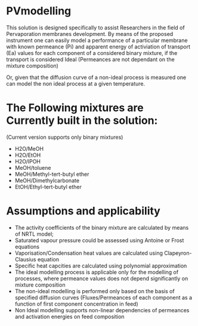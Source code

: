 # PVmodelling

This solution is designed specifically to assist Researchers in the field of Pervaporation membranes development.
By means of the proposed instrument one can easily model a performance of a particular membrane with known permeance (Pi) and apparent energy of activiation  of transport (Ea) values for each component of a considered binary mixture, if the transport is considered Ideal (Permeances are not dependant on the mixture composition)

Or, given that the diffusion curve of a non-ideal process is measured one can model the non ideal process at a given temperature.

# The Following mixtures are Currently built in the solution:
(Current version supports only binary mixtures)


* H2O/MeOH
* H2O/EtOH
* H2O/IPOH
* MeOH/toluene
* MeOH/Methyl-tert-butyl ether
* MeOH/Dimethylcarbonate
* EtOH/Ethyl-tert-butyl ether


# Assumptions and applicability

* The activity coefficients of the binary mixture are calculated by means of NRTL model;
* Saturated vapour pressure could be assessed using Antoine or Frost equations
* Vaporisation/Condensation heat  values are calculated using Clapeyron-Clausius equation
* Specific heat capcities are calculated using polynomial approximation
* The ideal modelling process is applicable only for the modelling of processes, where permeance values does not depend significantly on mixture composition
* The non-ideal modelling is performed only based on the basis of specified diffusion curves (Fluxes/Permeances of each component as a function of first component concentration in feed)
* Non Ideal modelling supports non-linear dependencies of permeances and activation energies on feed composition 
